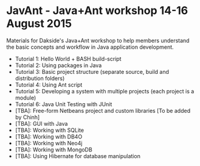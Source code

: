 # JavAnt - Java+Ant workshop 14-16 August 2015

Materials for Dakside's Java+Ant workshop to help members understand the basic concepts and workflow in Java application development.

* Tutorial 1: Hello World + BASH build-script
* Tutorial 2: Using packages in Java
* Tutorial 3: Basic project structure (separate source, build and distribution folders)
* Tutorial 4: Using Ant script
* Tutorial 5: Developing a system with multiple projects (each project is a module)
* Tutorial 6: Java Unit Testing with JUnit
* [TBA]: Free-form Netbeans project and custom libraries [To be added by Chinh]
* [TBA]: GUI with Java
* [TBA]: Working with SQLite
* [TBA]: Working with DB4O
* [TBA]: Working with Neo4j
* [TBA]: Working with MongoDB
* [TBA]: Using Hibernate for database manipulation
